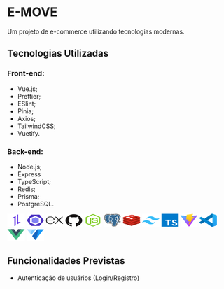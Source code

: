 # E-MOVE

Um projeto de e-commerce utilizando tecnologias modernas.

## Tecnologias Utilizadas

### Front-end:

- Vue.js;
- Prettier;
- ESlint;
- Pinia;
- Axios;
- TailwindCSS;
- Vuetify.

### Back-end:

- Node.js;
- Express
- TypeScript;
- Redis;
- Prisma;
- PostgreSQL.

<div style="display: inline_block">
  <img alt="Axios" height="30" width="40" src="workflows/axios.svg">
  <img alt="ESlint" height="30" width="40" src="workflows/eslint.svg">
  <img alt="Express" height="30" width="40" src="workflows/express.svg">
  <img alt="GitHub" height="30" width="40" src="workflows/github.svg">
  <img alt="Node.JS" height="30" width="40" src="workflows/node.svg">
  <img alt="PostgresSQL" height="30" width="40" src="workflows/postgres.svg">
  <img alt="Redis" height="30" width="40" src="workflows/redis.svg">
  <img alt="Tailwind CSS" height="30" width="40" src="workflows/tailwind.svg">
  <img alt="TypeScript" height="30" width="40" src="workflows/typescript.svg">
  <img alt="Vite.JS" height="30" width="40" src="workflows/vite.svg">
  <img alt="VS Code" height="30" width="40" src="workflows/vscode.svg">
  <img alt="Vue.JS" height="30" width="40" src="workflows/vue.svg">
  <img alt="Vuetify" height="30" width="40" src="workflows/vuetify.svg">

  <div><!--tecnologias-->

## Funcionalidades Previstas

- Autenticação de usuários (Login/Registro)
